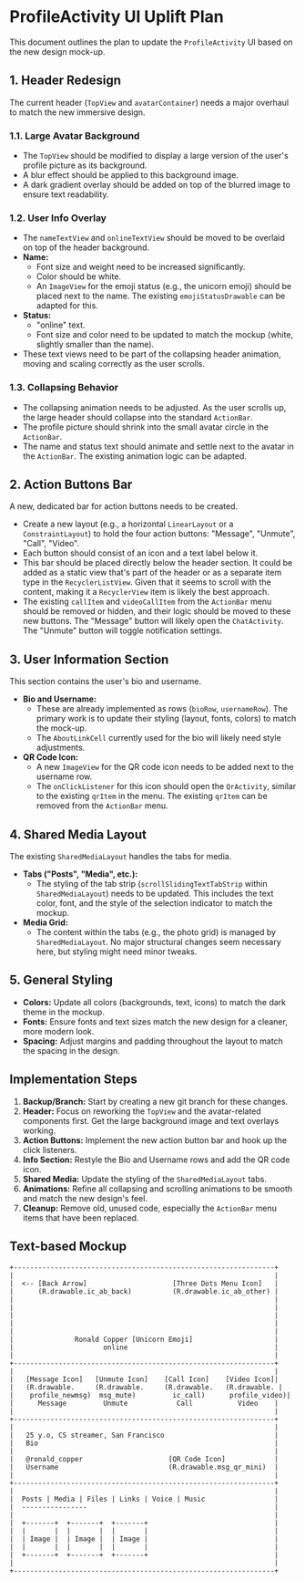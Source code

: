 # ProfileActivity UI Uplift Plan

This document outlines the plan to update the `ProfileActivity` UI based on the new design mock-up.

## 1. Header Redesign

The current header (`TopView` and `avatarContainer`) needs a major overhaul to match the new immersive design.

### 1.1. Large Avatar Background
- The `TopView` should be modified to display a large version of the user's profile picture as its background.
- A blur effect should be applied to this background image.
- A dark gradient overlay should be added on top of the blurred image to ensure text readability.

### 1.2. User Info Overlay
- The `nameTextView` and `onlineTextView` should be moved to be overlaid on top of the header background.
- **Name:**
    - Font size and weight need to be increased significantly.
    - Color should be white.
    - An `ImageView` for the emoji status (e.g., the unicorn emoji) should be placed next to the name. The existing `emojiStatusDrawable` can be adapted for this.
- **Status:**
    - "online" text.
    - Font size and color need to be updated to match the mockup (white, slightly smaller than the name).
- These text views need to be part of the collapsing header animation, moving and scaling correctly as the user scrolls.

### 1.3. Collapsing Behavior
- The collapsing animation needs to be adjusted. As the user scrolls up, the large header should collapse into the standard `ActionBar`.
- The profile picture should shrink into the small avatar circle in the `ActionBar`.
- The name and status text should animate and settle next to the avatar in the `ActionBar`. The existing animation logic can be adapted.

## 2. Action Buttons Bar

A new, dedicated bar for action buttons needs to be created.

- Create a new layout (e.g., a horizontal `LinearLayout` or a `ConstraintLayout`) to hold the four action buttons: "Message", "Unmute", "Call", "Video".
- Each button should consist of an icon and a text label below it.
- This bar should be placed directly below the header section. It could be added as a static view that's part of the header or as a separate item type in the `RecyclerListView`. Given that it seems to scroll with the content, making it a `RecyclerView` item is likely the best approach.
- The existing `callItem` and `videoCallItem` from the `ActionBar` menu should be removed or hidden, and their logic should be moved to these new buttons. The "Message" button will likely open the `ChatActivity`. The "Unmute" button will toggle notification settings.

## 3. User Information Section

This section contains the user's bio and username.

- **Bio and Username:**
    - These are already implemented as rows (`bioRow`, `usernameRow`). The primary work is to update their styling (layout, fonts, colors) to match the mock-up.
    - The `AboutLinkCell` currently used for the bio will likely need style adjustments.
- **QR Code Icon:**
    - A new `ImageView` for the QR code icon needs to be added next to the username row.
    - The `onClickListener` for this icon should open the `QrActivity`, similar to the existing `qrItem` in the menu. The existing `qrItem` can be removed from the `ActionBar` menu.

## 4. Shared Media Layout

The existing `SharedMediaLayout` handles the tabs for media.

- **Tabs ("Posts", "Media", etc.):**
    - The styling of the tab strip (`scrollSlidingTextTabStrip` within `SharedMediaLayout`) needs to be updated. This includes the text color, font, and the style of the selection indicator to match the mockup.
- **Media Grid:**
    - The content within the tabs (e.g., the photo grid) is managed by `SharedMediaLayout`. No major structural changes seem necessary here, but styling might need minor tweaks.

## 5. General Styling

- **Colors:** Update all colors (backgrounds, text, icons) to match the dark theme in the mockup.
- **Fonts:** Ensure fonts and text sizes match the new design for a cleaner, more modern look.
- **Spacing:** Adjust margins and padding throughout the layout to match the spacing in the design.

## Implementation Steps

1.  **Backup/Branch:** Start by creating a new git branch for these changes.
2.  **Header:** Focus on reworking the `TopView` and the avatar-related components first. Get the large background image and text overlays working.
3.  **Action Buttons:** Implement the new action button bar and hook up the click listeners.
4.  **Info Section:** Restyle the Bio and Username rows and add the QR code icon.
5.  **Shared Media:** Update the styling of the `SharedMediaLayout` tabs.
6.  **Animations:** Refine all collapsing and scrolling animations to be smooth and match the new design's feel.
7.  **Cleanup:** Remove old, unused code, especially the `ActionBar` menu items that have been replaced.

## Text-based Mockup

```
+----------------------------------------------------------------+
|                                                                |
|  <-- [Back Arrow]                     [Three Dots Menu Icon]   |
|      (R.drawable.ic_ab_back)          (R.drawable.ic_ab_other) |
|                                                                |
|                                                                |
|                                                                |
|                                                                |
|                                                                |
|               Ronald Copper [Unicorn Emoji]                    |
|                      online                                    |
|                                                                |
+----------------------------------------------------------------+
|                                                                |
|   [Message Icon]   [Unmute Icon]    [Call Icon]    [Video Icon]|
|   (R.drawable.     (R.drawable.     (R.drawable.   (R.drawable. |
|    profile_newmsg)  msg_mute)         ic_call)      profile_video)|
|      Message         Unmute            Call           Video    |
|                                                                |
+----------------------------------------------------------------+
|                                                                |
|   25 y.o, CS streamer, San Francisco                           |
|   Bio                                                          |
|                                                                |
|   @ronald_copper                     [QR Code Icon]            |
|   Username                           (R.drawable.msg_qr_mini)  |
|                                                                |
+----------------------------------------------------------------+
|                                                                |
|  Posts | Media | Files | Links | Voice | Music                 |
|  ----------------                                              |
|                                                                |
|  +-------+  +-------+  +-------+                               |
|  |       |  |       |  |       |                               |
|  | Image |  | Image |  | Image |                               |
|  |       |  |       |  |       |                               |
|  +-------+  +-------+  +-------+                               |
|                                                                |
+----------------------------------------------------------------+
``` 
